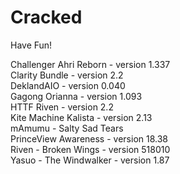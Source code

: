 # Cracked
Have Fun!

Challenger Ahri Reborn - version 1.337  
Clarity Bundle - version 2.2  
DeklandAIO - version 0.040  
Gagong Orianna - version 1.093  
HTTF Riven - version 2.2  
Kite Machine Kalista - version 2.13  
mAmumu - Salty Sad Tears  
PrinceView Awareness - version 18.38  
Riven - Broken Wings - version 518010  
Yasuo - The Windwalker - version 1.87  